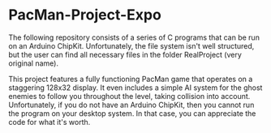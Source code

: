 # PacMan-Project-Expo

The following repository consists of a series of C programs that can be run on an Arduino ChipKit. Unfortunately, the file system isn't well structured, but the user can find all necessary files in the folder RealProject (very original name). 

This project features a fully functioning PacMan game that operates on a staggering 128x32 display. It even includes a simple AI system for the ghost enemies to follow you throughout the level, taking collision into account. Unfortunately, if you do not have an Arduino ChipKit, then you cannot run the program on your desktop system. In that case, you can appreciate the code for what it's worth.
